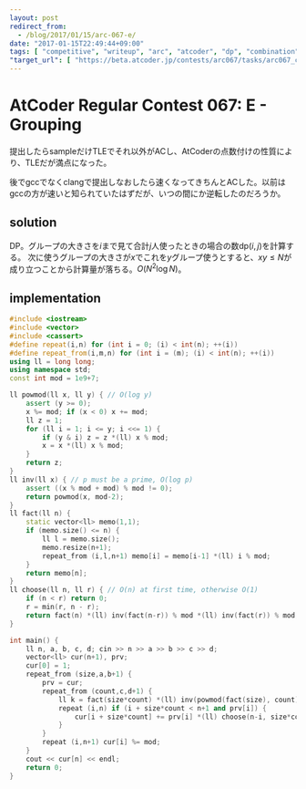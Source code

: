 ```yaml
---
layout: post
redirect_from:
  - /blog/2017/01/15/arc-067-e/
date: "2017-01-15T22:49:44+09:00"
tags: [ "competitive", "writeup", "arc", "atcoder", "dp", "combination" ]
"target_url": [ "https://beta.atcoder.jp/contests/arc067/tasks/arc067_c" ]
---
```


# AtCoder Regular Contest 067: E - Grouping

提出したらsampleだけTLEでそれ以外がACし、AtCoderの点数付けの性質により、TLEだが満点になった。

後でgccでなくclangで提出しなおしたら速くなってきちんとACした。以前はgccの方が速いと知られていたはずだが、いつの間にか逆転したのだろうか。

## solution

DP。グループの大きさを$i$まで見て合計$j$人使ったときの場合の数$\mathrm{dp}(i,j)$を計算する。
次に使うグループの大きさが$x$でこれを$y$グループ使うとすると、$xy \le N$が成り立つことから計算量が落ちる。$O(N^2\log N)$。

## implementation

``` c++
#include <iostream>
#include <vector>
#include <cassert>
#define repeat(i,n) for (int i = 0; (i) < int(n); ++(i))
#define repeat_from(i,m,n) for (int i = (m); (i) < int(n); ++(i))
using ll = long long;
using namespace std;
const int mod = 1e9+7;

ll powmod(ll x, ll y) { // O(log y)
    assert (y >= 0);
    x %= mod; if (x < 0) x += mod;
    ll z = 1;
    for (ll i = 1; i <= y; i <<= 1) {
        if (y & i) z = z *(ll) x % mod;
        x = x *(ll) x % mod;
    }
    return z;
}
ll inv(ll x) { // p must be a prime, O(log p)
    assert ((x % mod + mod) % mod != 0);
    return powmod(x, mod-2);
}
ll fact(ll n) {
    static vector<ll> memo(1,1);
    if (memo.size() <= n) {
        ll l = memo.size();
        memo.resize(n+1);
        repeat_from (i,l,n+1) memo[i] = memo[i-1] *(ll) i % mod;
    }
    return memo[n];
}
ll choose(ll n, ll r) { // O(n) at first time, otherwise O(1)
    if (n < r) return 0;
    r = min(r, n - r);
    return fact(n) *(ll) inv(fact(n-r)) % mod *(ll) inv(fact(r)) % mod;
}

int main() {
    ll n, a, b, c, d; cin >> n >> a >> b >> c >> d;
    vector<ll> cur(n+1), prv;
    cur[0] = 1;
    repeat_from (size,a,b+1) {
        prv = cur;
        repeat_from (count,c,d+1) {
            ll k = fact(size*count) *(ll) inv(powmod(fact(size), count)) % mod * inv(fact(count)) % mod;
            repeat (i,n) if (i + size*count < n+1 and prv[i]) {
                cur[i + size*count] += prv[i] *(ll) choose(n-i, size*count) % mod * k % mod;
            }
        }
        repeat (i,n+1) cur[i] %= mod;
    }
    cout << cur[n] << endl;
    return 0;
}
```
